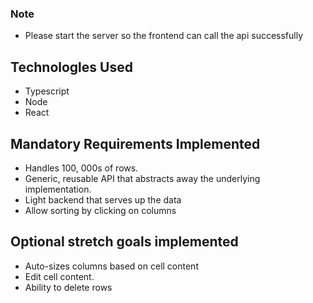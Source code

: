 ### Note
- Please start the server so the frontend can call the api successfully

## Technologles Used
- Typescript
- Node
- React

## Mandatory Requirements Implemented

- Handles 100, 000s of rows.
- Generic, reusable API that abstracts away the underlying implementation.
- Light backend that serves up the data
- Allow sorting by clicking on columns

## Optional stretch goals implemented
- Auto-sizes columns based on cell content
- Edit cell content.
- Ability to delete rows



